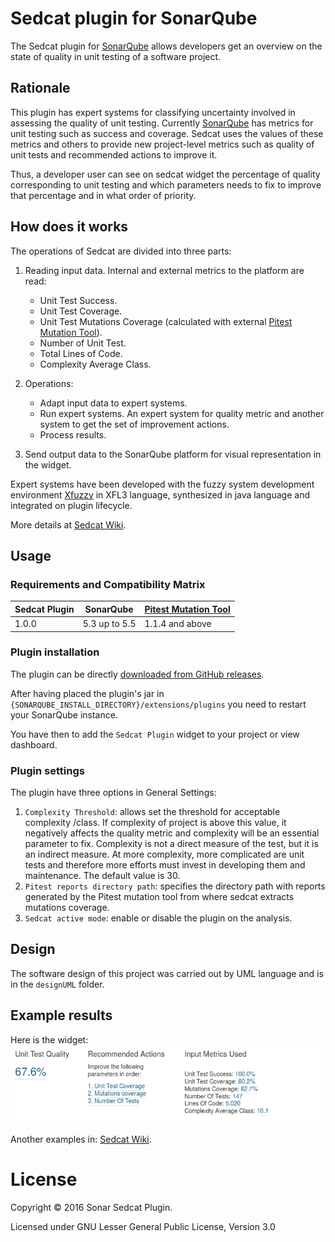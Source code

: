 # Sedcat plugin for SonarQube

The Sedcat plugin for [SonarQube](http://www.sonarqube.org/) allows developers get an overview on the state of quality in unit testing of a software project.


## Rationale

This plugin has expert systems for classifying uncertainty involved in assessing the quality of unit testing. Currently [SonarQube](http://www.sonarqube.org/) has metrics for unit testing such as success and coverage. Sedcat uses the values of these metrics and others to provide new project-level metrics such as quality of unit tests and recommended actions to improve it.

Thus, a developer user can see on sedcat widget the percentage of quality corresponding to unit testing and which parameters needs to fix to improve that percentage and in what order of priority.

## How does it works

The operations of Sedcat are divided into three parts:

1. Reading input data. Internal and external metrics to the platform are read:
     - Unit Test Success.
     - Unit Test Coverage.
     - Unit Test Mutations Coverage (calculated with external [Pitest Mutation Tool](https://github.com/hcoles/pitest)).
     - Number of Unit Test.
     - Total Lines of Code.
     - Complexity Average Class.

2. Operations:
    - Adapt input data to expert systems.
    - Run expert systems. An expert system for quality metric and another system to get the set of improvement actions.
    - Process results.

3. Send output data to the SonarQube platform for visual representation in the widget.

Expert systems have been developed with the fuzzy system development environment [Xfuzzy](http://www2.imse-cnm.csic.es/Xfuzzy/index.html) in XFL3 language, synthesized in java language and integrated on plugin lifecycle.

More details at [Sedcat Wiki](https://github.com/alansastre/sedcat-plugin/wiki/Example-Results).

## Usage

### Requirements and Compatibility Matrix

| Sedcat Plugin     | SonarQube         | [Pitest Mutation Tool](https://github.com/hcoles/pitest) |
|-------------------|-------------------|-----------------------| 
| 1.0.0             | 5.3 up to 5.5     | 1.1.4 and above       |


### Plugin installation

The plugin can be directly [downloaded from GitHub releases](https://github.com/alansastre/sedcat-plugin/releases).

After having placed the plugin's jar in `{SONARQUBE_INSTALL_DIRECTORY}/extensions/plugins` you need to restart your SonarQube instance.

You have then to add the `Sedcat Plugin` widget to your project or view dashboard.


### Plugin settings

The plugin have three options in General Settings:

1. `Complexity Threshold`: allows set the threshold for acceptable complexity /class. If complexity of project is above this value, it negatively affects the quality metric and complexity will be an essential parameter to fix. Complexity is not a direct measure of the test, but it is an indirect measure. At more complexity, more complicated are unit tests and therefore more efforts must invest in developing them and maintenance. The default value is 30.
2. `Pitest reports directory path`: specifies the directory path with reports generated by the Pitest mutation tool from where sedcat extracts mutations coverage.
3. `Sedcat active mode`: enable or disable the plugin on the analysis.

## Design 

The software design of this project was carried out by UML language and is in the `designUML` folder.

## Example results

Here is the widget:
![Sedcat Widget](sedcat-screenshot1.jpg)

Another examples in: [Sedcat Wiki](https://github.com/alansastre/sedcat-plugin/wiki/Example-Results).


# License

Copyright © 2016 Sonar Sedcat Plugin.

Licensed under GNU Lesser General Public License, Version 3.0
